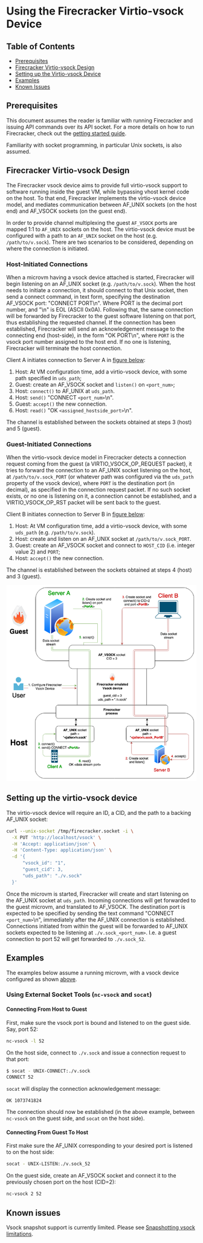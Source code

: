# Using the Firecracker Virtio-vsock Device

## Table of Contents

- [Prerequisites](#prerequisites)
- [Firecracker Virtio-vsock Design](#firecracker-virtio-vsock-design)
- [Setting up the Virtio-vsock Device](#setting-up-the-virtio-vsock-device)
- [Examples](#examples)
- [Known Issues](#known-issues)

## Prerequisites

This document assumes the reader is familiar with running Firecracker and
issuing API commands over its API socket. For a more details on how to run
Firecracker, check out the [getting started guide](getting-started.md).

Familiarity with socket programming, in particular Unix sockets, is also
assumed.

## Firecracker Virtio-vsock Design

The Firecracker vsock device aims to provide full virtio-vsock support to
software running inside the guest VM, while bypassing vhost kernel code on the
host. To that end, Firecracker implements the virtio-vsock device model, and
mediates communication between AF_UNIX sockets (on the host end) and AF_VSOCK
sockets (on the guest end).

In order to provide channel multiplexing the guest `AF_VSOCK` ports are mapped
1:1 to `AF_UNIX` sockets on the host. The virtio-vsock device must be
configured with a path to an `AF_UNIX` socket on the host (e.g.
`/path/to/v.sock`). There are two scenarios to be considered, depending on
where the connection is initiated.

### Host-Initiated Connections

When a microvm having a vsock device attached is started, Firecracker will
begin listening on an AF_UNIX socket (e.g. `/path/to/v.sock`). When the host
needs to initiate a connection, it should connect to that Unix socket, then
send a connect command, in text form, specifying the destination AF_VSOCK port:
"CONNECT PORT\n". Where PORT is the decimal port number, and "\n" is EOL (ASCII
0x0A). Following that, the same connection will be forwarded by Firecracker to
the guest software listening on that port, thus establishing the requested
channel. If the connection has been established, Firecracker will send an
acknowledgement message to the connecting end (host-side), in the form
"OK PORT\n", where `PORT` is the vsock port number assigned to
the host end. If no one is listening, Firecracker will terminate the host
connection.

Client A initiates connection to Server A in [figure below](#vsock-connections):

1. Host: At VM configuration time, add a virtio-vsock device, with some path
   specified in `uds_path`;
1. Guest: create an AF_VSOCK socket and `listen()` on `<port_num>`;
1. Host: `connect()` to AF_UNIX at `uds_path`.
1. Host: `send()` "CONNECT `<port_num>`\n".
1. Guest: `accept()` the new connection.
1. Host: `read()` "OK `<assigned_hostside_port>`\n".

The channel is established between the sockets obtained at steps 3 (host)
and 5 (guest).

### Guest-Initiated Connections

When the virtio-vsock device model in Firecracker detects a connection request
coming from the guest (a VIRTIO_VSOCK_OP_REQUEST packet), it tries to forward
the connection to an AF_UNIX socket listening on the host, at
`/path/to/v.sock_PORT` (or whatever path was configured via the `uds_path`
property of the vsock device), where `PORT` is the destination port (in
decimal), as specified in the connection request packet. If no such socket
exists, or no one is listening on it, a connection cannot be established, and a
VIRTIO_VSOCK_OP_RST packet will be sent back to the guest.

Client B initiates connection to Server B in [figure below](#vsock-connections):

1. Host: At VM configuration time, add a virtio-vsock device, with some
   `uds_path` (e.g. `/path/to/v.sock`).
1. Host: create and listen on an AF_UNIX socket at `/path/to/v.sock_PORT`.
1. Guest: create an AF_VSOCK socket and connect to `HOST_CID` (i.e. integer
   value 2) and `PORT`;
1. Host: `accept()` the new connection.

The channel is established between the sockets obtained at steps 4 (host)
and 3 (guest).

![Vsock Connections](
images/vsock-connections.png?raw=true
"Vsock Connections")

## Setting up the virtio-vsock device

The virtio-vsock device will require an ID, a CID, and the path to a backing
AF_UNIX socket:

```bash
curl --unix-socket /tmp/firecracker.socket -i \
  -X PUT 'http://localhost/vsock' \
  -H 'Accept: application/json' \
  -H 'Content-Type: application/json' \
  -d '{
      "vsock_id": "1",
      "guest_cid": 3,
      "uds_path": "./v.sock"
  }'
```

Once the microvm is started, Firecracker will create and start listening on the
AF_UNIX socket at `uds_path`. Incoming connections will get forwarded to the
guest microvm, and translated to AF_VSOCK. The destination port is expected to
be specified by sending the text command "CONNECT `<port_num>`\n", immediately
after the AF_UNIX connection is established. Connections initiated from within
the guest will be forwarded to AF_UNIX sockets expected to be listening at
`./v.sock_<port_num>`. I.e. a guest connection to port 52 will get forwarded to
`./v.sock_52`.

## Examples

The examples below assume a running microvm, with a vsock device configured as
shown [above](#setting-up-the-virtio-vsock-device).

### Using External Socket Tools (`nc-vsock` and `socat`)

#### Connecting From Host to Guest

First, make sure the vsock port is bound and listened to on the guest side.
Say, port 52:

```bash
nc-vsock -l 52
```

On the host side, connect to `./v.sock` and issue a connection request to that
port:

```bash
$ socat - UNIX-CONNECT:./v.sock
CONNECT 52
```

`socat` will display the connection acknowledgement message:

```console
OK 1073741824
```

The connection should now be established (in the above example, between
`nc-vsock` on the guest side, and `socat` on the host side).

#### Connecting From Guest To Host

First make sure the AF_UNIX corresponding to your desired port is listened to
on the host side:

```bash
socat - UNIX-LISTEN:./v.sock_52
```

On the guest side, create an AF_VSOCK socket and connect it to the previously
chosen port on the host (CID=2):

```bash
nc-vsock 2 52
```

## Known issues

Vsock snapshot support is currently limited. Please see
[Snapshotting vsock limitations](snapshotting/snapshot-support.md#vsock-device-limitations).